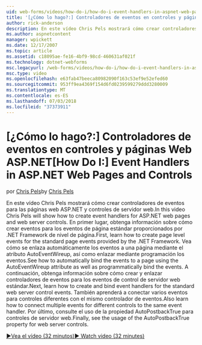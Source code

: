 ```yaml
---
uid: web-forms/videos/how-do-i/how-do-i-event-handlers-in-aspnet-web-pages-and-controls
title: '[¿Cómo lo hago?:] Controladores de eventos en controles y páginas Web ASP.NET | Microsoft Docs'
author: rick-anderson
description: En este vídeo Chris Pels mostrará cómo crear controladores de eventos para las páginas web ASP.NET y controles de servidor web. En primer lugar, obtenga información sobre cómo crear f de eventos de nivel de página...
ms.author: aspnetcontent
manager: wpickett
ms.date: 12/17/2007
ms.topic: article
ms.assetid: c18095ae-fe16-4bf9-98cd-460631af021f
ms.technology: dotnet-webforms
msc.legacyurl: /web-forms/videos/how-do-i/how-do-i-event-handlers-in-aspnet-web-pages-and-controls
msc.type: video
ms.openlocfilehash: e63fab47beeca80982090f163c53ef9e52efed60
ms.sourcegitcommit: 953ff9ea4369f154d6fd0239599279ddd3280009
ms.translationtype: MT
ms.contentlocale: es-ES
ms.lasthandoff: 07/03/2018
ms.locfileid: "37373911"
---
```

<a name="how-do-i-event-handlers-in-aspnet-web-pages-and-controls"></a><span data-ttu-id="177fb-104">[¿Cómo lo hago?:] Controladores de eventos en controles y páginas Web ASP.NET</span><span class="sxs-lookup"><span data-stu-id="177fb-104">[How Do I:] Event Handlers in ASP.NET Web Pages and Controls</span></span>
====================
<span data-ttu-id="177fb-105">por [Chris Pels](https://twitter.com/chrispels)</span><span class="sxs-lookup"><span data-stu-id="177fb-105">by [Chris Pels](https://twitter.com/chrispels)</span></span>

<span data-ttu-id="177fb-106">En este vídeo Chris Pels mostrará cómo crear controladores de eventos para las páginas web ASP.NET y controles de servidor web.</span><span class="sxs-lookup"><span data-stu-id="177fb-106">In this video Chris Pels will show how to create event handlers for ASP.NET web pages and web server controls.</span></span> <span data-ttu-id="177fb-107">En primer lugar, obtenga información sobre cómo crear eventos para los eventos de página estándar proporcionados por .NET Framework de nivel de página.</span><span class="sxs-lookup"><span data-stu-id="177fb-107">First, learn how to create page level events for the standard page events provided by the .NET Framework.</span></span> <span data-ttu-id="177fb-108">Vea cómo se enlaza automáticamente los eventos a una página mediante el atributo AutoEventWireup, así como enlazar mediante programación los eventos.</span><span class="sxs-lookup"><span data-stu-id="177fb-108">See how to automatically bind the events to a page using the AutoEventWireup attribute as well as programmatically bind the events.</span></span> <span data-ttu-id="177fb-109">A continuación, obtenga información sobre cómo crear y enlazar controladores de eventos para los eventos de control de servidor web estándar.</span><span class="sxs-lookup"><span data-stu-id="177fb-109">Next, learn how to create and bind event handlers for the standard web server control events.</span></span> <span data-ttu-id="177fb-110">También aprenderá a conectar varios eventos para controles diferentes con el mismo controlador de eventos.</span><span class="sxs-lookup"><span data-stu-id="177fb-110">Also learn how to connect multiple events for different controls to the same event handler.</span></span> <span data-ttu-id="177fb-111">Por último, consulte el uso de la propiedad AutoPostbackTrue para controles de servidor web.</span><span class="sxs-lookup"><span data-stu-id="177fb-111">Finally, see the usage of the AutoPostbackTrue property for web server controls.</span></span>

[<span data-ttu-id="177fb-112">&#9654;Vea el vídeo (32 minutos)</span><span class="sxs-lookup"><span data-stu-id="177fb-112">&#9654; Watch video (32 minutes)</span></span>](https://channel9.msdn.com/Blogs/ASP-NET-Site-Videos/how-do-i-event-handlers-in-aspnet-web-pages-and-controls)

